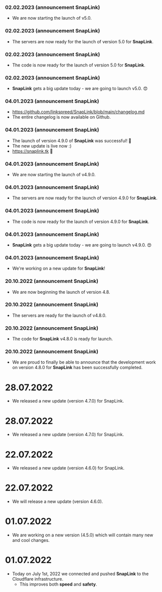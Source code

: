 ### 02.02.2023 (announcement SnapLink)
- We are now starting the launch of v5.0.

### 02.02.2023 (announcement SnapLink)
- The servers are now ready for the launch of version 5.0 for **SnapLink**.

### 02.02.2023 (announcement SnapLink)
- The code is now ready for the launch of version 5.0 for **SnapLink**.

### 02.02.2023 (announcement SnapLink)
-  **SnapLink** gets a big update today - we are going to launch v5.0. 😍

### 04.01.2023 (announcement SnapLink)
- https://github.com/linkspreed/SnapLink/blob/main/changelog.md
- The entire changelog is now available on Github.

### 04.01.2023 (announcement SnapLink)
- The launch of version 4.9.0 of **SnapLink** was successful! 🥳
- The new update is live now :)
- https://snaplink.tk 🔗

### 04.01.2023 (announcement SnapLink)
- We are now starting the launch of v4.9.0.

### 04.01.2023 (announcement SnapLink)
- The servers are now ready for the launch of version 4.9.0 for **SnapLink**.

### 04.01.2023 (announcement SnapLink)
- The code is now ready for the launch of version 4.9.0 for **SnapLink**.

### 04.01.2023 (announcement SnapLink)
-  **SnapLink** gets a big update today - we are going to launch v4.9.0. 😍

### 04.01.2023 (announcement SnapLink)
- We're working on a new update for **SnapLink**!

### 20.10.2022 (announcement SnapLink)
- We are now beginning the launch of version 4.8.

### 20.10.2022 (announcement SnapLink)
- The servers are ready for the launch of v4.8.0.

### 20.10.2022 (announcement SnapLink)
- The code for **SnapLink** v4.8.0 is ready for launch.

### 20.10.2022 (announcement SnapLink)
- We are proud to finally be able to announce that the development work on version 4.8.0 for **SnapLink** has been successfully completed.

# 28.07.2022
 - We released a new update (version 4.7.0) for SnapLink.

# 28.07.2022
 - We released a new update (version 4.7.0) for SnapLink.

# 22.07.2022
 - We released a new update (version 4.6.0) for SnapLink.

# 22.07.2022
 - We will release a new update (version 4.6.0).

# 01.07.2022
 - We are working on a new version (4.5.0) which will contain many new and cool changes.

# 01.07.2022
  - Today on July 1st, 2022 we connected and pushed **SnapLink** to the Cloudflare infrastructure.
     - This improves both **speed** and **safety**.
